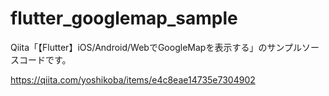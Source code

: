 # flutter_googlemap_sample

Qiita「【Flutter】iOS/Android/WebでGoogleMapを表示する」のサンプルソースコードです。

https://qiita.com/yoshikoba/items/e4c8eae14735e7304902
